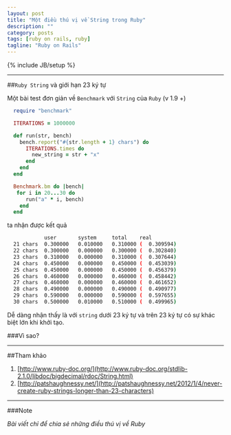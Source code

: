 ```yaml
---
layout: post
title: "Một điều thú vị về String trong Ruby"
description: ""
category: posts
tags: [ruby on rails, ruby]
tagline: "Ruby on Rails"
---
```

{% include JB/setup %}

- - -

##`Ruby String` và giới hạn 23 ký tự

  Một bài test đơn giản về `Benchmark` với `String` của `Ruby` (v 1.9 +)

  ```ruby
    require "benchmark"

    ITERATIONS = 1000000

    def run(str, bench)
      bench.report("#{str.length + 1} chars") do
        ITERATIONS.times do
          new_string = str + "x"
        end
      end
    end

    Benchmark.bm do |bench|
     for i in 20...30 do
        run("a" * i, bench)
      end
    end
  ```
  ta nhận được kết quả

  ```bash
              user       system     total    real
    21 chars  0.300000   0.010000   0.310000 (  0.309594)
    22 chars  0.300000   0.000000   0.300000 (  0.302840)
    23 chars  0.310000   0.000000   0.310000 (  0.307644)
    24 chars  0.450000   0.000000   0.450000 (  0.453039)
    25 chars  0.450000   0.000000   0.450000 (  0.456379)
    26 chars  0.460000   0.000000   0.460000 (  0.458442)
    27 chars  0.460000   0.000000   0.460000 (  0.461652)
    28 chars  0.490000   0.000000   0.490000 (  0.490977)
    29 chars  0.590000   0.000000   0.590000 (  0.597655)
    30 chars  0.500000   0.010000   0.510000 (  0.499965)
  ```
  Dễ dàng nhận thấy là với `string` dưới 23 ký tự và trên 23 ký tự có sự khác biệt lớn khi khởi tạo.

###Vì sao?

- - -
##Tham khảo

  1.  [http://www.ruby-doc.org/](http://www.ruby-doc.org/stdlib-2.1.0/libdoc/bigdecimal/rdoc/String.html)
  2.  [http://patshaughnessy.net/](http://patshaughnessy.net/2012/1/4/never-create-ruby-strings-longer-than-23-characters)

- - -
###Note

  *Bài viết chỉ để chia sẻ những điều thú vị về Ruby*
